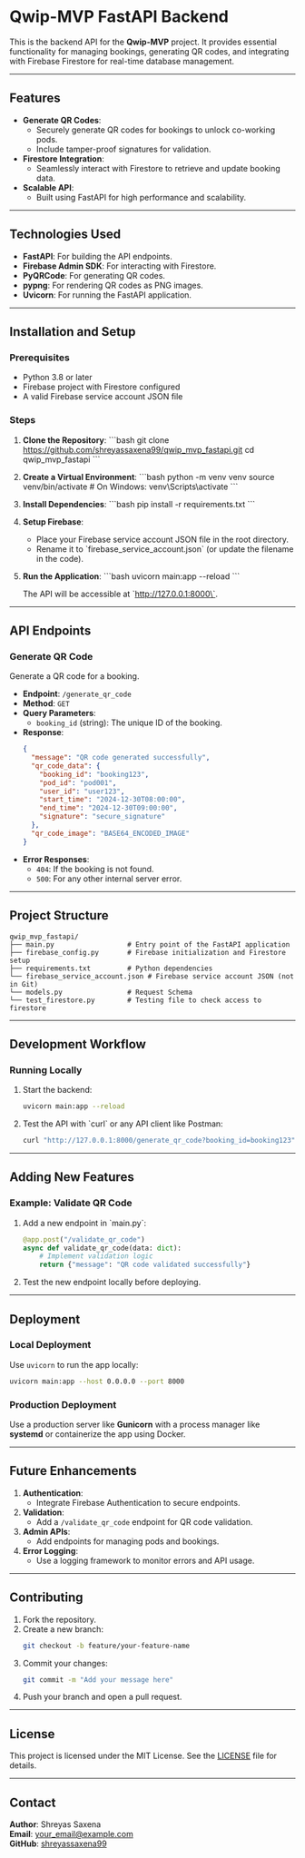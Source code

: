 # Qwip-MVP FastAPI Backend

This is the backend API for the **Qwip-MVP** project. It provides essential functionality for managing bookings, generating QR codes, and integrating with Firebase Firestore for real-time database management.

---

## Features

- **Generate QR Codes**:
  - Securely generate QR codes for bookings to unlock co-working pods.
  - Include tamper-proof signatures for validation.
- **Firestore Integration**:
  - Seamlessly interact with Firestore to retrieve and update booking data.
- **Scalable API**:
  - Built using FastAPI for high performance and scalability.

---

## Technologies Used

- **FastAPI**: For building the API endpoints.
- **Firebase Admin SDK**: For interacting with Firestore.
- **PyQRCode**: For generating QR codes.
- **pypng**: For rendering QR codes as PNG images.
- **Uvicorn**: For running the FastAPI application.

---

## Installation and Setup

### Prerequisites
- Python 3.8 or later
- Firebase project with Firestore configured
- A valid Firebase service account JSON file

### Steps

1. **Clone the Repository**:
   \`\`\`bash
   git clone https://github.com/shreyassaxena99/qwip_mvp_fastapi.git
   cd qwip_mvp_fastapi
   \`\`\`

2. **Create a Virtual Environment**:
   \`\`\`bash
   python -m venv venv
   source venv/bin/activate  # On Windows: venv\\Scripts\\activate
   \`\`\`

3. **Install Dependencies**:
   \`\`\`bash
   pip install -r requirements.txt
   \`\`\`

4. **Setup Firebase**:
   - Place your Firebase service account JSON file in the root directory.
   - Rename it to \`firebase_service_account.json\` (or update the filename in the code).

5. **Run the Application**:
   \`\`\`bash
   uvicorn main:app --reload
   \`\`\`

   The API will be accessible at \`http://127.0.0.1:8000\`.

---

## API Endpoints

### **Generate QR Code**
Generate a QR code for a booking.

- **Endpoint**: `/generate_qr_code`
- **Method**: `GET`
- **Query Parameters**:
  - `booking_id` (string): The unique ID of the booking.
- **Response**:
  ```json
  {
    "message": "QR code generated successfully",
    "qr_code_data": {
      "booking_id": "booking123",
      "pod_id": "pod001",
      "user_id": "user123",
      "start_time": "2024-12-30T08:00:00",
      "end_time": "2024-12-30T09:00:00",
      "signature": "secure_signature"
    },
    "qr_code_image": "BASE64_ENCODED_IMAGE"
  }
  ```
- **Error Responses**:
  - `404`: If the booking is not found.
  - `500`: For any other internal server error.

---

## Project Structure

```
qwip_mvp_fastapi/
├── main.py                  # Entry point of the FastAPI application
├── firebase_config.py       # Firebase initialization and Firestore setup
├── requirements.txt         # Python dependencies
└── firebase_service_account.json # Firebase service account JSON (not in Git)
└── models.py                # Request Schema
└── test_firestore.py        # Testing file to check access to firestore
```

---

## Development Workflow

### Running Locally
1. Start the backend:
   ```bash
   uvicorn main:app --reload
   ```

2. Test the API with \`curl\` or any API client like Postman:
   ```bash
   curl "http://127.0.0.1:8000/generate_qr_code?booking_id=booking123"
   ```

---

## Adding New Features

### Example: Validate QR Code
1. Add a new endpoint in \`main.py\`:
   ```python
   @app.post("/validate_qr_code")
   async def validate_qr_code(data: dict):
       # Implement validation logic
       return {"message": "QR code validated successfully"}
   ```

2. Test the new endpoint locally before deploying.

---

## Deployment

### Local Deployment
Use `uvicorn` to run the app locally:
```bash
uvicorn main:app --host 0.0.0.0 --port 8000
```

### Production Deployment
Use a production server like **Gunicorn** with a process manager like **systemd** or containerize the app using Docker.

---

## Future Enhancements

1. **Authentication**:
   - Integrate Firebase Authentication to secure endpoints.
2. **Validation**:
   - Add a `/validate_qr_code` endpoint for QR code validation.
3. **Admin APIs**:
   - Add endpoints for managing pods and bookings.
4. **Error Logging**:
   - Use a logging framework to monitor errors and API usage.

---

## Contributing

1. Fork the repository.
2. Create a new branch:
   ```bash
   git checkout -b feature/your-feature-name
   ```
3. Commit your changes:
   ```bash
   git commit -m "Add your message here"
   ```
4. Push your branch and open a pull request.

---

## License

This project is licensed under the MIT License. See the [LICENSE](LICENSE) file for details.

---

## Contact

**Author**: Shreyas Saxena  
**Email**: [your_email@example.com](mailto:your_email@example.com)  
**GitHub**: [shreyassaxena99](https://github.com/shreyassaxena99)